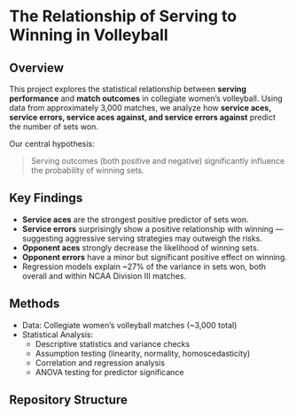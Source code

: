 # The Relationship of Serving to Winning in Volleyball

## Overview
This project explores the statistical relationship between **serving performance** and **match outcomes** in collegiate women’s volleyball. Using data from approximately 3,000 matches, we analyze how **service aces, service errors, service aces against, and service errors against** predict the number of sets won.

Our central hypothesis:  
> Serving outcomes (both positive and negative) significantly influence the probability of winning sets.

## Key Findings
- **Service aces** are the strongest positive predictor of sets won.  
- **Service errors** surprisingly show a positive relationship with winning — suggesting aggressive serving strategies may outweigh the risks.  
- **Opponent aces** strongly decrease the likelihood of winning sets.  
- **Opponent errors** have a minor but significant positive effect on winning.  
- Regression models explain ~27% of the variance in sets won, both overall and within NCAA Division III matches.

## Methods
- Data: Collegiate women’s volleyball matches (~3,000 total)  
- Statistical Analysis:  
  - Descriptive statistics and variance checks  
  - Assumption testing (linearity, normality, homoscedasticity)  
  - Correlation and regression analysis  
  - ANOVA testing for predictor significance  

## Repository Structure

